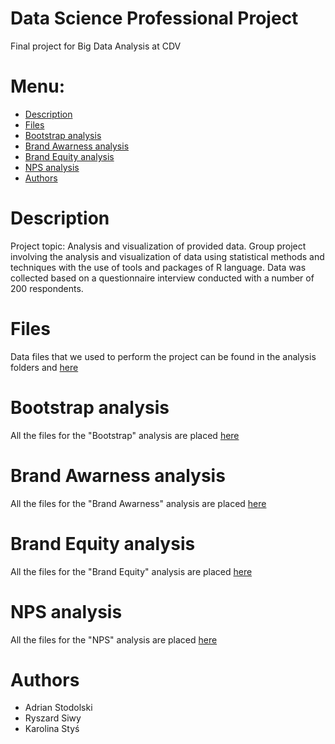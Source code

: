 # Data Science Professional Project
Final project for Big Data Analysis at CDV


# Menu:
* [Description](https://github.com/adrianstodolski/Data_Science_Professional_Project#description)
* [Files](https://github.com/adrianstodolski/Data_Science_Professional_Project#conclusions)
* [Bootstrap analysis](https://github.com/adrianstodolski/Data_Science_Professional_Project#Bootstrap-analysis)
* [Brand Awarness analysis](https://github.com/adrianstodolski/Data_Science_Professional_Project#Brand-Awarness-analysis)
* [Brand Equity analysis](https://github.com/adrianstodolski/Data_Science_Professional_Project#Brand-Equity-analysis)
* [NPS analysis](https://github.com/adrianstodolski/Data_Science_Professional_Project#NPS-analysis)
* [Authors](https://github.com/adrianstodolski/Data_Science_Professional_Project#authors)

# Description
Project topic: Analysis and visualization of provided data. Group project involving the analysis and visualization of data using statistical methods and techniques with the use of tools and packages of R language. Data was collected based on a questionnaire interview conducted with a number of 200 respondents.

# Files
Data files that we used to perform the project can be found in the analysis folders and [here](https://github.com/adrianstodolski/Data_Science_Professional_Project/tree/main/Dataset)

# Bootstrap analysis
All the files for the "Bootstrap" analysis are placed [here](https://github.com/adrianstodolski/Data_Science_Professional_Project/tree/main/Analiza%20Bootstrap)

# Brand Awarness analysis
All the files for the "Brand Awarness" analysis are placed [here](https://github.com/adrianstodolski/Data_Science_Professional_Project/tree/main/Analiza%20Brand%20Awarness)

# Brand Equity analysis
All the files for the "Brand Equity" analysis are placed [here](https://github.com/adrianstodolski/Data_Science_Professional_Project/tree/main/Analiza%20Brand%20Equity)

# NPS analysis
All the files for the "NPS" analysis are placed [here](https://github.com/adrianstodolski/Data_Science_Professional_Project/tree/main/Analiza%20NPS)

# Authors

* Adrian Stodolski
* Ryszard Siwy
* Karolina Styś
